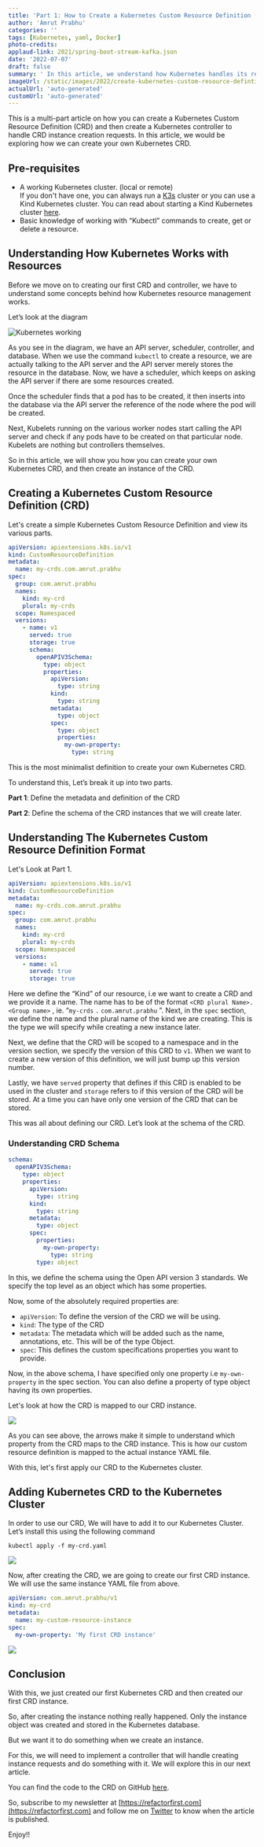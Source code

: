 ```yaml
---
title: 'Part 1: How to Create a Kubernetes Custom Resource Definition (CRD)'
author: 'Amrut Prabhu'
categories: ''
tags: [Kubernetes, yaml, Docker]
photo-credits:
applaud-link: 2021/spring-boot-stream-kafka.json
date: '2022-07-07'
draft: false
summary: ' In this article, we understand how Kubernetes handles its resources and create our own Kubernetes Custom Resource Definition (CRD)'
imageUrl: /static/images/2022/create-kubernetes-custom-resource-defintion-crd/cover.jpg
actualUrl: 'auto-generated'
customUrl: 'auto-generated'
---
```


This is a multi-part article on how you can create a Kubernetes Custom Resource Definition (CRD) and then create a Kubernetes controller to handle CRD instance creation requests. In this article, we would be exploring how we can create your own Kubernetes CRD.

## Pre-requisites

- A working Kubernetes cluster. (local or remote)  
  If you don't have one, you can always run a [K3s](https://k3s.io/) cluster or you can use a Kind Kubernetes cluster. You can read about starting a Kind Kubernetes cluster [here](https://refactorfirst.com/kind-kubernetes-cluster).
- Basic knowledge of working with “Kubectl” commands to create, get or delete a resource.

## Understanding How Kubernetes Works with Resources

Before we move on to creating our first CRD and controller, we have to understand some concepts behind how Kubernetes resource management works.

Let’s look at the diagram

![Kubernetes working](/static/images/2022/create-kubernetes-custom-resource-defintion-crd/kubernetes-working.png)

As you see in the diagram, we have an API server, scheduler, controller, and database. When we use the command `kubectl` to create a resource, we are actually talking to the API server and the API server merely stores the resource in the database. Now, we have a scheduler, which keeps on asking the API server if there are some resources created.

Once the scheduler finds that a pod has to be created, it then inserts into the database via the API server the reference of the node where the pod will be created.

Next, Kubelets running on the various worker nodes start calling the API server and check if any pods have to be created on that particular node. Kubelets are nothing but controllers themselves.

So in this article, we will show you how you can create your own Kubernetes CRD, and then create an instance of the CRD.

## Creating a Kubernetes Custom Resource Definition (CRD)

Let's create a simple Kubernetes Custom Resource Definition and view its various parts.

```yaml
apiVersion: apiextensions.k8s.io/v1
kind: CustomResourceDefinition
metadata:
  name: my-crds.com.amrut.prabhu
spec:
  group: com.amrut.prabhu
  names:
    kind: my-crd
    plural: my-crds
  scope: Namespaced
  versions:
    - name: v1
      served: true
      storage: true
      schema:
        openAPIV3Schema:
          type: object
          properties:
            apiVersion:
              type: string
            kind:
              type: string
            metadata:
              type: object
            spec:
              type: object
              properties:
                my-own-property:
                  type: string
```

This is the most minimalist definition to create your own Kubernetes CRD.

To understand this, Let’s break it up into two parts.

**Part 1**: Define the metadata and definition of the CRD

**Part 2**: Define the schema of the CRD instances that we will create later.

## Understanding The Kubernetes Custom Resource Definition Format

Let's Look at Part 1.

```yaml
apiVersion: apiextensions.k8s.io/v1
kind: CustomResourceDefinition
metadata:
  name: my-crds.com.amrut.prabhu
spec:
  group: com.amrut.prabhu
  names:
    kind: my-crd
    plural: my-crds
  scope: Namespaced
  versions:
    - name: v1
      served: true
      storage: true
```

Here we define the “Kind” of our resource, i.e we want to create a CRD and we provide it a name. The name has to be of the format `<CRD plural Name>.<Group name>` , ie. “`my-crds` `.` `com.amrut.prabhu` ”. Next, in the `spec` section, we define the name and the plural name of the kind we are creating. This is the type we will specify while creating a new instance later.

Next, we define that the CRD will be scoped to a namespace and in the version section, we specify the version of this CRD to `v1`. When we want to create a new version of this definition, we will just bump up this version number.

Lastly, we have `served` property that defines if this CRD is enabled to be used in the cluster and `storage` refers to if this version of the CRD will be stored. At a time you can have only one version of the CRD that can be stored.

This was all about defining our CRD. Let’s look at the schema of the CRD.

### Understanding CRD Schema

```yaml
schema:
  openAPIV3Schema:
    type: object
    properties:
      apiVersion:
        type: string
      kind:
        type: string
      metadata:
        type: object
      spec:
        properties:
          my-own-property:
            type: string
        type: object
```

In this, we define the schema using the Open API version 3 standards. We specify the top level as an object which has some properties.

Now, some of the absolutely required properties are:

- `apiVersion`: To define the version of the CRD we will be using.
- `kind`: The type of the CRD
- `metadata`: The metadata which will be added such as the name, annotations, etc. This will be of the type Object.
- `spec`: This defines the custom specifications properties you want to provide.

Now, in the above schema, I have specified only one property i.e `my-own-property` in the spec section. You can also define a property of type object having its own properties.

Let's look at how the CRD is mapped to our CRD instance.

![](https://cdn-images-1.medium.com/max/800/1*-S6YHGlRAXksJQyzdX56hg.jpeg)

As you can see above, the arrows make it simple to understand which property from the CRD maps to the CRD instance. This is how our custom resource definition is mapped to the actual instance YAML file.

With this, let's first apply our CRD to the Kubernetes cluster.

## Adding Kubernetes CRD to the Kubernetes Cluster

In order to use our CRD, We will have to add it to our Kubernetes Cluster. Let’s install this using the following command

```shell
kubectl apply -f my-crd.yaml
```

![](https://cdn-images-1.medium.com/max/800/1*-RnYNLBhE2UjdDsqiqT8hg.png)

Now, after creating the CRD, we are going to create our first CRD instance. We will use the same instance YAML file from above.

```yaml
apiVersion: com.amrut.prabhu/v1
kind: my-crd
metadata:
  name: my-custom-resource-instance
spec:
  my-own-property: 'My first CRD instance'
```

![](https://cdn-images-1.medium.com/max/800/1*of4gCh8zj8IfVIB4B3Jrrg.png)

## Conclusion

With this, we just created our first Kubernetes CRD and then created our first CRD instance.

So, after creating the instance nothing really happened. Only the instance object was created and stored in the Kubernetes database.

But we want it to do something when we create an instance.

For this, we will need to implement a controller that will handle creating instance requests and do something with it. We will explore this in our next article.

You can find the code to the CRD on GitHub [here](https://github.com/amrutprabhu/kubernetes-custom-resource/tree/main/crd).

So, subscribe to my newsletter at [https://refactorfirst.com](https://refactorfirst.com) and follow me on [Twitter](https://twitter.com/amrutprabhu42) to know when the article is published.

Enjoy!!
